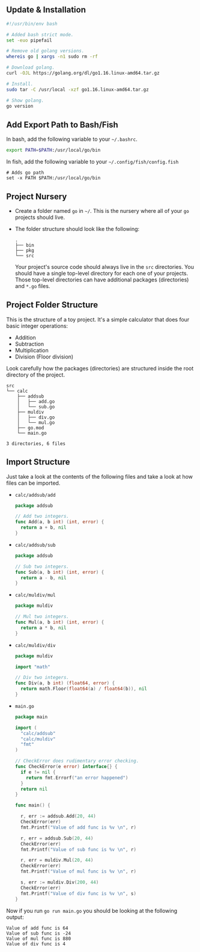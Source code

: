 ## Update & Installation

```bash
#!/usr/bin/env bash

# Added bash strict mode.
set -euo pipefail

# Remove old golang versions.
whereis go | xargs -n1 sudo rm -rf

# Download golang.
curl -OJL https://golang.org/dl/go1.16.linux-amd64.tar.gz

# Install.
sudo tar -C /usr/local -xzf go1.16.linux-amd64.tar.gz

# Show golang.
go version
```

## Add Export Path to Bash/Fish

In bash, add the following variable to your `~/.bashrc`.

```bash
export PATH=$PATH:/usr/local/go/bin
```

In fish, add the following variable to your `~/.config/fish/config.fish`

```fish
# Adds go path
set -x PATH $PATH:/usr/local/go/bin
```

## Project Nursery

* Create a folder named `go` in `~/`. This is the nursery where all of your `go` projects should live.
* The folder structure should look like the following:
  ```
  .
  ├── bin
  ├── pkg
  └── src
  ```

  Your project's source code should always live in the `src` directories. You should have a single top-level directory for
  each one of your projects. Those top-level directories can have additional packages (directories) and `*.go` files.

 ## Project Folder Structure

 This is the structure of a toy project. It's a simple calculator that does four basic integer operations:

 * Addition
 * Subtraction
 * Multiplication
 * Division (Floor division)

 Look carefully how the packages (directories) are structured inside the root directory of the project.

```
src
└── calc
    ├── addsub
    │   ├── add.go
    │   └── sub.go
    ├── muldiv
    │   ├── div.go
    │   └── mul.go
    ├── go.mod
    └── main.go

3 directories, 6 files
```

## Import Structure

Just take a look at the contents of the following files and take a look at how files can be imported.

* `calc/addsub/add`
  ```go
  package addsub

  // Add two integers.
  func Add(a, b int) (int, error) {
    return a + b, nil
  }
  ```

* `calc/addsub/sub`
  ```go
  package addsub

  // Sub two integers.
  func Sub(a, b int) (int, error) {
    return a - b, nil
  }

  ```
* `calc/muldiv/mul`
  ```go
  package muldiv

  // Mul two integers.
  func Mul(a, b int) (int, error) {
    return a * b, nil
  }

  ```
* `calc/muldiv/div`
  ```go
  package muldiv

  import "math"

  // Div two integers.
  func Div(a, b int) (float64, error) {
    return math.Floor(float64(a) / float64(b)), nil
  }
  ```
* `main.go`
  ```go
  package main

  import (
    "calc/addsub"
    "calc/muldiv"
    "fmt"
  )

  // CheckError does rudimentary error checking.
  func CheckError(e error) interface{} {
    if e != nil {
      return fmt.Errorf("an error happened")
    }
    return nil
  }

  func main() {

    r, err := addsub.Add(20, 44)
    CheckError(err)
    fmt.Printf("Value of add func is %v \n", r)

    r, err = addsub.Sub(20, 44)
    CheckError(err)
    fmt.Printf("Value of sub func is %v \n", r)

    r, err = muldiv.Mul(20, 44)
    CheckError(err)
    fmt.Printf("Value of mul func is %v \n", r)

    s, err := muldiv.Div(200, 44)
    CheckError(err)
    fmt.Printf("Value of div func is %v \n", s)
  }
  ```
Now if you run `go run main.go` you should be looking at the following output:

```
Value of add func is 64
Value of sub func is -24
Value of mul func is 880
Value of div func is 4
```


